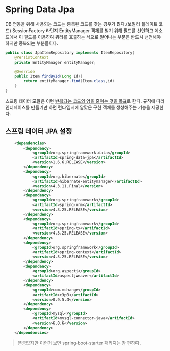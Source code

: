 # Spring Data Jpa

DB 연동을 위해 사용되는 코드는 중복된 코드를 갖는 경우가 많다.(보일러 플레이트 코드) SessionFactory 라던지 EntityManager 객체를 받기 위해 필드를 선언하고 메소드에서 이 필드를 이용하여 쿼리를 호출하는 식으로 일어나는 부분은 반드시 선언해야 하지만 중복되는 부분들이다. 

```java
public class JpaItemRepository implements ItemRepository{
    @PersistContext
    private EntityManager entityManager;
    
    @Override
    public Item findById(Long Id){
        return entityManager.find(Item.class,id)
    }
}
```

스프링 데이터 모듈은 이런 <u>반복되는 코드의 양을 줄이는 것을 목표</u>로 한다. 규칙에 따라 인터페이스를 만들기만 하면 런타임시에 알맞은 구현 객체를 생성해주는 기능을 제공한다.



## 스프링 데이터 JPA 설정

```xml
    <dependencies>
        <dependency>
            <groupId>org.springframework.data</groupId>
            <artifactId>spring-data-jpa</artifactId>
            <version>1.6.6.RELEASE</version>
        </dependency>
        <dependency>
            <groupId>org.hibernate</groupId>
            <artifactId>hibernate-entitymanager</artifactId>
            <version>4.3.11.Final</version>
        </dependency>
        <dependency>
            <groupId>org.springframework</groupId>
            <artifactId>spring-orm</artifactId>
            <version>4.3.25.RELEASE</version>
        </dependency>
        <dependency>
            <groupId>org.springframework</groupId>
            <artifactId>spring-tx</artifactId>
            <version>4.3.25.RELEASE</version>
        </dependency>
        <dependency>
            <groupId>org.springframework</groupId>
            <artifactId>spring-context</artifactId>
            <version>4.3.25.RELEASE</version>
        </dependency>
        <dependency>
            <groupId>org.aspectj</groupId>
            <artifactId>aspectjweaver</artifactId>
        </dependency>
        <dependency>
            <groupId>com.mchange</groupId>
            <artifactId>c3p0</artifactId>
            <version>0.9.5.4</version>
        </dependency>
        <dependency>
            <groupId>mysql</groupId>
            <artifactId>mysql-connector-java</artifactId>
            <version>6.0.6</version>
        </dependency>
    </dependencies>
```

> 뜬금없지만 이런거 보면 spring-boot-starter 패키지는 참 편하다.

